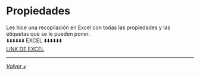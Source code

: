 # Propiedades

Les hice una recopilación en Excel con todas las propiedades y las etiquetas que se le pueden poner.<br>
⬇️⬇️⬇️⬇️⬇️⬇️ EXCEL ⬇️⬇️⬇️⬇️⬇️⬇️<br>
[LINK DE EXCEL](../programas/atributosHTML.xlsx)

---

[*Volver* **&ldca;**](/02%20-%20HTML/README.md "Regresar a página anterior")